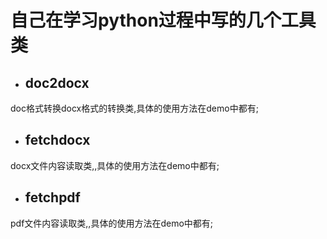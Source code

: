 # 自己在学习python过程中写的几个工具类

- ## doc2docx ##
doc格式转换docx格式的转换类,具体的使用方法在demo中都有;

-  ## fetchdocx ##
docx文件内容读取类,,具体的使用方法在demo中都有;

-  ## fetchpdf ##
pdf文件内容读取类,,具体的使用方法在demo中都有;